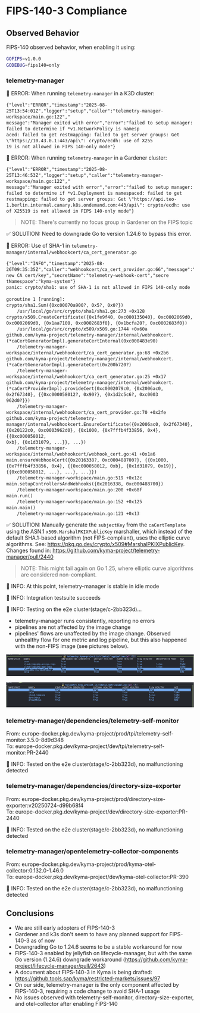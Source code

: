# FIPS-140-3 Compliance

## Observed Behavior

FIPS-140 observed behavior, when enabling it using:
```bash
GOFIPS=v1.0.0
GODEBUG=fips140=only
```

### telemetry-manager

🛑 ERROR: When running `telemetry-manager` in a K3D cluster:

```
{"level":"ERROR","timestamp":"2025-08-25T13:54:01Z","logger":"setup","caller":"telemetry-manager-workspace/main.go:122","
message":"Manager exited with error","error":"failed to setup manager: failed to determine if *v1.NetworkPolicy is namesp
aced: failed to get restmapping: failed to get server groups: Get \"https://10.43.0.1:443/api\": crypto/ecdh: use of X255
19 is not allowed in FIPS 140-only mode"}
```

🛑 ERROR: When running `telemetry-manager` in a Gardener cluster:

```
{"level":"ERROR","timestamp":"2025-08-25T13:46:53Z","logger":"setup","caller":"telemetry-manager-workspace/main.go:122","
message":"Manager exited with error","error":"failed to setup manager: failed to determine if *v1.Deployment is namespaced: failed to get restmapping: failed to get server groups: Get \"https://api.teo-1.berlin.internal.canary.k8s.ondemand.com:443/api\": crypto/ecdh: use of X25519 is not allowed in FIPS 140-only mode"} 
```

> NOTE: There's currently no focus group in Gardener on the FIPS topic

✅ SOLUTION: Need to downgrade Go to version 1.24.6 to bypass this error.

🛑 ERROR: Use of SHA-1 in `telemetry-manager/internal/webhookcert/ca_cert_generator.go`
```
{"level":"INFO","timestamp":"2025-08-26T09:35:35Z","caller":"webhookcert/ca_cert_provider.go:66","message":"Generating new CA cert/key","secretName":"telemetry-webhook-cert","secre
tNamespace":"kyma-system"}                                                                                                                                                          
panic: crypto/sha1: use of SHA-1 is not allowed in FIPS 140-only mode                                                                                                               
                                                                                                                                                                                    
goroutine 1 [running]:                                                                                                                                                              
crypto/sha1.Sum({0xc00070a900?, 0x5?, 0x0?})                                                                                                                                        
    /usr/local/go/src/crypto/sha1/sha1.go:273 +0x128                                                                                                                                
crypto/x509.CreateCertificate({0x1fe9f40, 0xc000135040}, 0xc0002069d0, 0xc0002069d0, {0x1aa7100, 0xc0002683f0}, {0x1bcfa20?, 0xc0002683f0})                                         
    /usr/local/go/src/crypto/x509/x509.go:1744 +0x60a                                                                                                                               
github.com/kyma-project/telemetry-manager/internal/webhookcert.(*caCertGeneratorImpl).generateCertInternal(0xc000483e90)                                                            
    /telemetry-manager-workspace/internal/webhookcert/ca_cert_generator.go:68 +0x2b6                                                                                                
github.com/kyma-project/telemetry-manager/internal/webhookcert.(*caCertGeneratorImpl).generateCert(0x200b720?)                                                                      
    /telemetry-manager-workspace/internal/webhookcert/ca_cert_generator.go:25 +0x17                                                                                                 
github.com/kyma-project/telemetry-manager/internal/webhookcert.(*caCertProviderImpl).provideCert(0xc0002079c0, {0x2006ac0, 0x2f67340}, {{0xc000058012?, 0x90?}, {0x1d2c5c6?, 0xc0003
962d0?}})                                                                                                                                                                           
    /telemetry-manager-workspace/internal/webhookcert/ca_cert_provider.go:70 +0x2fe                                                                                                 
github.com/kyma-project/telemetry-manager/internal/webhookcert.EnsureCertificate({0x2006ac0, 0x2f67340}, {0x20122c0, 0xc0003962d0}, {0x1000, {0x7fffb4f33856, 0x4}, {{0xc000058012, 
0xb}, {0x1d31079, ...}}, ...})                                                                                                                                                      
    /telemetry-manager-workspace/internal/webhookcert/webhook_cert.go:41 +0x1a6                                                                                                     
main.ensureWebhookCert({0x2016338?, 0xc000488700?}, {{0x1000, {0x7fffb4f33856, 0x4}, {{0xc000058012, 0xb}, {0x1d31079, 0x19}}, {{0xc000058012, ...}, ...}, ...}})                   
    /telemetry-manager-workspace/main.go:519 +0x12c                                                                                                                                 
main.setupControllersAndWebhooks({0x2016338, 0xc000488700})                                                                                                                         
    /telemetry-manager-workspace/main.go:200 +0x68f                                                                                                                                 
main.run()                                                                                                                                                                          
    /telemetry-manager-workspace/main.go:152 +0x125                                                                                                                                 
main.main()                                                                                                                                                                         
    /telemetry-manager-workspace/main.go:121 +0x13 
```

✅ SOLUTION: Manually generate the `subjectKey` from the `caCertTemplate` using the ASN.1 `x509.MarshalPKIXPublicKey` marshaller, which instead of the default SHA.1-based algorithm (not FIPS-compliant), uses the elliptic curve algorithms. See: https://pkg.go.dev/crypto/x509#MarshalPKIXPublicKey. Changes found in: https://github.com/kyma-project/telemetry-manager/pull/2440

> NOTE: This might fail again on Go 1.25, where elliptic curve algorithms are considered non-compliant.

🔵 INFO: At this point, telemetry-manager is stable in idle mode

🔵 INFO: Integration testsuite succeeds

🔵 INFO: Testing on the e2e cluster(stage/c-2bb323d)...
- telemetry-manager runs consistently, reporting no errors
- pipelines are not affected by the image change
- pipelines' flows are unaffected by the image change. Observed unhealthy flow for one metric and log pipeline, but this also happened with the non-FIPS image (see pictures below).

![Log Pipelines](image.png)

![Metric Pipelines](image-1.png)

### telemetry-manager/dependencies/telemetry-self-monitor
From: europe-docker.pkg.dev/kyma-project/prod/tpi/telemetry-self-monitor:3.5.0-8d9d348 \
To: europe-docker.pkg.dev/kyma-project/dev/tpi/telemetry-self-monitor:PR-2440

🔵 INFO: Tested on the e2e cluster(stage/c-2bb323d), no malfunctioning detected

### telemetry-manager/dependencies/directory-size-exporter
From: europe-docker.pkg.dev/kyma-project/prod/directory-size-exporter:v20250724-d99b68f4 \
To: europe-docker.pkg.dev/kyma-project/dev/directory-size-exporter:PR-2440

🔵 INFO: Tested on the e2e cluster(stage/c-2bb323d), no malfunctioning detected

### telemetry-manager/opentelemetry-collector-components
From: europe-docker.pkg.dev/kyma-project/prod/kyma-otel-collector:0.132.0-1.46.0 \
To: europe-docker.pkg.dev/kyma-project/dev/kyma-otel-collector:PR-390

🔵 INFO: Tested on the e2e cluster(stage/c-2bb323d), no malfunctioning detected

## Conclusions
- We are still early adopters of FIPS-140-3
- Gardener and k3s don't seem to have any planned support for FIPS-140-3 as of now
- Downgrading Go to 1.24.6 seems to be a stable workaround for now
- FIPS-140-3 enabled by jellyfish on lifecycle-manager, but with the same Go version (1.24.6) downgrade workaround (https://github.com/kyma-project/lifecycle-manager/pull/2643)
- A document about FIPS-140-3 in Kyma is being drafted: https://github.tools.sap/kyma/restricted-markets/issues/97
- On our side, telemetry-manager is the only component affected by FIPS-140-3, requiring a code change to avoid SHA-1 usage
- No issues observed with telemetry-self-monitor, directory-size-exporter, and otel-collector after enabling FIPS-140